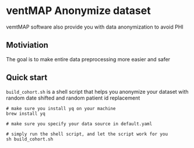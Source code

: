 # ventMAP Anonymize dataset
vemtMAP software also provide you with data anonymization to avoid PHI

## Motiviation

The goal is to make entire data preprocessing more easier and safer

## Quick start

`build_cohort.sh` is a shell script that helps you anonymize your dataset with random date shifted and random patient id replacement

	# make sure you install yq on your machine
	brew install yq 

	# make sure you specify your data source in default.yaml

	# simply run the shell script, and let the script work for you
	sh build_cohort.sh



